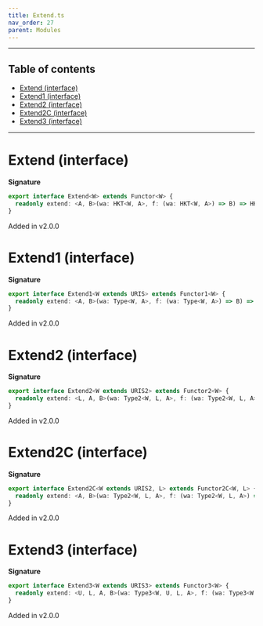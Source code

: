 ```yaml
---
title: Extend.ts
nav_order: 27
parent: Modules
---
```


---

<h2 class="text-delta">Table of contents</h2>

- [Extend (interface)](#extend-interface)
- [Extend1 (interface)](#extend1-interface)
- [Extend2 (interface)](#extend2-interface)
- [Extend2C (interface)](#extend2c-interface)
- [Extend3 (interface)](#extend3-interface)

---

# Extend (interface)

**Signature**

```ts
export interface Extend<W> extends Functor<W> {
  readonly extend: <A, B>(wa: HKT<W, A>, f: (wa: HKT<W, A>) => B) => HKT<W, B>
}
```

Added in v2.0.0

# Extend1 (interface)

**Signature**

```ts
export interface Extend1<W extends URIS> extends Functor1<W> {
  readonly extend: <A, B>(wa: Type<W, A>, f: (wa: Type<W, A>) => B) => Type<W, B>
}
```

Added in v2.0.0

# Extend2 (interface)

**Signature**

```ts
export interface Extend2<W extends URIS2> extends Functor2<W> {
  readonly extend: <L, A, B>(wa: Type2<W, L, A>, f: (wa: Type2<W, L, A>) => B) => Type2<W, L, B>
}
```

Added in v2.0.0

# Extend2C (interface)

**Signature**

```ts
export interface Extend2C<W extends URIS2, L> extends Functor2C<W, L> {
  readonly extend: <A, B>(wa: Type2<W, L, A>, f: (wa: Type2<W, L, A>) => B) => Type2<W, L, B>
}
```

Added in v2.0.0

# Extend3 (interface)

**Signature**

```ts
export interface Extend3<W extends URIS3> extends Functor3<W> {
  readonly extend: <U, L, A, B>(wa: Type3<W, U, L, A>, f: (wa: Type3<W, U, L, A>) => B) => Type3<W, U, L, B>
}
```

Added in v2.0.0
